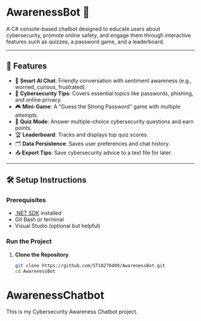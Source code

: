 # AwarenessBot 🤖
A C# console-based chatbot designed to educate users about cybersecurity, promote online safety, and engage them through interactive features such as quizzes, a password game, and a leaderboard.

---

## 🚀 Features

- 💬 **Smart AI Chat**: Friendly conversation with sentiment awareness (e.g., worried, curious, frustrated).
- 🔐 **Cybersecurity Tips**: Covers essential topics like passwords, phishing, and online privacy.
- 🎮 **Mini-Game**: A "Guess the Strong Password" game with multiple attempts.
- 🧠 **Quiz Mode**: Answer multiple-choice cybersecurity questions and earn points.
- 🏆 **Leaderboard**: Tracks and displays top quiz scores.
- 🗂 **Data Persistence**: Saves user preferences and chat history.
- 📤 **Export Tips**: Save cybersecurity advice to a text file for later.

---

## 🛠 Setup Instructions

### Prerequisites

- [.NET SDK](https://dotnet.microsoft.com/download) installed
- Git Bash or terminal
- Visual Studio (optional but helpful)

### Run the Project

1. **Clone the Repository**
   ```bash
   git clone https://github.com/ST10270409/AwarenessBot.git
   cd AwarenessBot
# AwarenessChatbot
This is my Cybersecurity Awareness Chatbot project.
